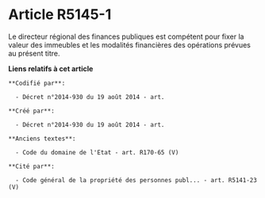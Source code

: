 # Article R5145-1

Le directeur régional des finances publiques est compétent pour fixer la valeur des immeubles et les modalités financières
des opérations prévues au présent titre.

**Liens relatifs à cet article**

	**Codifié par**:

	  - Décret n°2014-930 du 19 août 2014 - art.

	**Créé par**:

	  - Décret n°2014-930 du 19 août 2014 - art.

	**Anciens textes**:

	  - Code du domaine de l'Etat - art. R170-65 (V)

	**Cité par**:

	  - Code général de la propriété des personnes publ... - art. R5141-23 (V)
